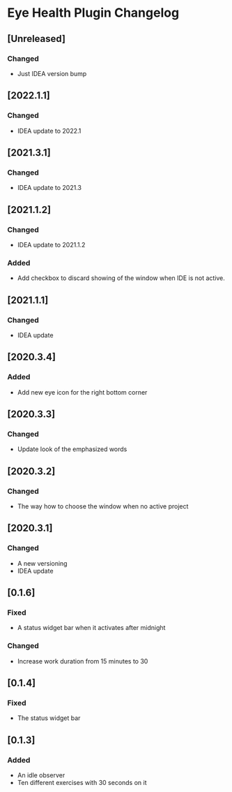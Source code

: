 <!-- Keep a Changelog guide -> https://keepachangelog.com -->

# Eye Health Plugin Changelog

## [Unreleased]
### Changed
- Just IDEA version bump

## [2022.1.1]
### Changed
- IDEA update to 2022.1

## [2021.3.1]
### Changed
- IDEA update to 2021.3

## [2021.1.2]
### Changed
- IDEA update to 2021.1.2

### Added
- Add checkbox to discard showing of the window when IDE is not active.

## [2021.1.1]
### Changed
- IDEA update

## [2020.3.4]
### Added
- Add new eye icon for the right bottom corner

## [2020.3.3]
### Changed
- Update look of the emphasized words

## [2020.3.2]
### Changed
- The way how to choose the window when no active project

## [2020.3.1]
### Changed
- A new versioning
- IDEA update

## [0.1.6]
### Fixed
- A status widget bar when it activates after midnight
  

### Changed
- Increase work duration from 15 minutes to 30

## [0.1.4]
### Fixed
- The status widget bar

## [0.1.3]
### Added
- An idle observer
- Ten different exercises with 30 seconds on it